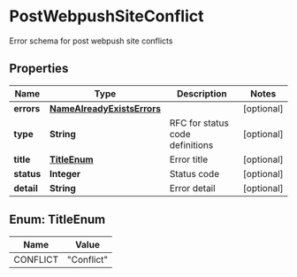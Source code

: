 

# PostWebpushSiteConflict

Error schema for post webpush site conflicts
## Properties

Name | Type | Description | Notes
------------ | ------------- | ------------- | -------------
**errors** | [**NameAlreadyExistsErrors**](NameAlreadyExistsErrors.md) |  |  [optional]
**type** | **String** | RFC for status code definitions |  [optional]
**title** | [**TitleEnum**](#TitleEnum) | Error title |  [optional]
**status** | **Integer** | Status code |  [optional]
**detail** | **String** | Error detail |  [optional]



## Enum: TitleEnum

Name | Value
---- | -----
CONFLICT | &quot;Conflict&quot;




